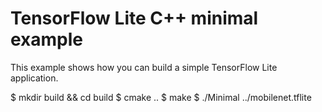 # TensorFlow Lite C++ minimal example

This example shows how you can build a simple TensorFlow Lite application.

$ mkdir build && cd build
$ cmake ..
$ make
$ ./Minimal ../mobilenet.tflite
